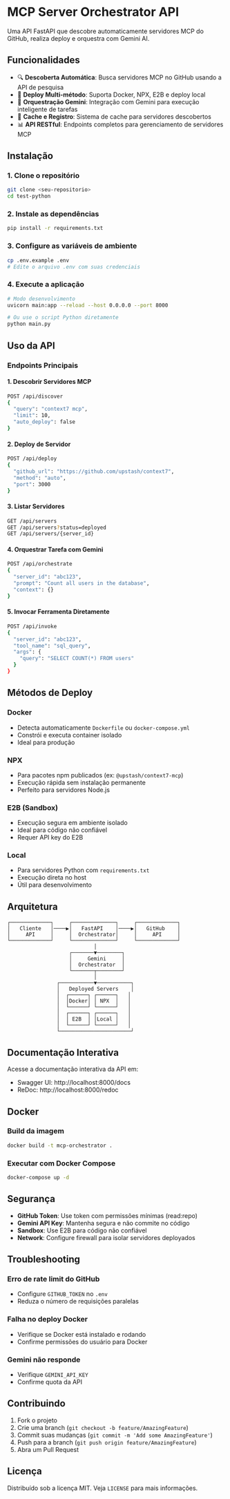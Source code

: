 # MCP Server Orchestrator API

Uma API FastAPI que descobre automaticamente servidores MCP do GitHub, realiza deploy e orquestra com Gemini AI.

## Funcionalidades

- 🔍 **Descoberta Automática**: Busca servidores MCP no GitHub usando a API de pesquisa
- 🚀 **Deploy Multi-método**: Suporta Docker, NPX, E2B e deploy local
- 🤖 **Orquestração Gemini**: Integração com Gemini para execução inteligente de tarefas
- 💾 **Cache e Registro**: Sistema de cache para servidores descobertos
- 📊 **API RESTful**: Endpoints completos para gerenciamento de servidores MCP

## Instalação

### 1. Clone o repositório

```bash
git clone <seu-repositorio>
cd test-python
```

### 2. Instale as dependências

```bash
pip install -r requirements.txt
```

### 3. Configure as variáveis de ambiente

```bash
cp .env.example .env
# Edite o arquivo .env com suas credenciais
```

### 4. Execute a aplicação

```bash
# Modo desenvolvimento
uvicorn main:app --reload --host 0.0.0.0 --port 8000

# Ou use o script Python diretamente
python main.py
```

## Uso da API

### Endpoints Principais

#### 1. Descobrir Servidores MCP

```bash
POST /api/discover
{
  "query": "context7 mcp",
  "limit": 10,
  "auto_deploy": false
}
```

#### 2. Deploy de Servidor

```bash
POST /api/deploy
{
  "github_url": "https://github.com/upstash/context7",
  "method": "auto",
  "port": 3000
}
```

#### 3. Listar Servidores

```bash
GET /api/servers
GET /api/servers?status=deployed
GET /api/servers/{server_id}
```

#### 4. Orquestrar Tarefa com Gemini

```bash
POST /api/orchestrate
{
  "server_id": "abc123",
  "prompt": "Count all users in the database",
  "context": {}
}
```

#### 5. Invocar Ferramenta Diretamente

```bash
POST /api/invoke
{
  "server_id": "abc123",
  "tool_name": "sql_query",
  "args": {
    "query": "SELECT COUNT(*) FROM users"
  }
}
```

## Métodos de Deploy

### Docker
- Detecta automaticamente `Dockerfile` ou `docker-compose.yml`
- Constrói e executa container isolado
- Ideal para produção

### NPX
- Para pacotes npm publicados (ex: `@upstash/context7-mcp`)
- Execução rápida sem instalação permanente
- Perfeito para servidores Node.js

### E2B (Sandbox)
- Execução segura em ambiente isolado
- Ideal para código não confiável
- Requer API key do E2B

### Local
- Para servidores Python com `requirements.txt`
- Execução direta no host
- Útil para desenvolvimento

## Arquitetura

```
┌─────────────┐     ┌──────────────┐     ┌─────────────┐
│   Cliente   │────▶│   FastAPI    │────▶│   GitHub    │
│     API     │     │  Orchestrator│     │     API     │
└─────────────┘     └──────────────┘     └─────────────┘
                            │
                    ┌───────▼────────┐
                    │     Gemini     │
                    │  Orchestrator  │
                    └───────┬────────┘
                            │
                ┌───────────▼───────────┐
                │   Deployed Servers    │
                │  ┌──────┐ ┌──────┐   │
                │  │Docker│ │ NPX  │   │
                │  └──────┘ └──────┘   │
                │  ┌──────┐ ┌──────┐   │
                │  │ E2B  │ │Local │   │
                │  └──────┘ └──────┘   │
                └───────────────────────┘
```

## Documentação Interativa

Acesse a documentação interativa da API em:
- Swagger UI: http://localhost:8000/docs
- ReDoc: http://localhost:8000/redoc

## Docker

### Build da imagem

```bash
docker build -t mcp-orchestrator .
```

### Executar com Docker Compose

```bash
docker-compose up -d
```

## Segurança

- **GitHub Token**: Use token com permissões mínimas (read:repo)
- **Gemini API Key**: Mantenha segura e não commite no código
- **Sandbox**: Use E2B para código não confiável
- **Network**: Configure firewall para isolar servidores deployados

## Troubleshooting

### Erro de rate limit do GitHub
- Configure `GITHUB_TOKEN` no `.env`
- Reduza o número de requisições paralelas

### Falha no deploy Docker
- Verifique se Docker está instalado e rodando
- Confirme permissões do usuário para Docker

### Gemini não responde
- Verifique `GEMINI_API_KEY`
- Confirme quota da API

## Contribuindo

1. Fork o projeto
2. Crie uma branch (`git checkout -b feature/AmazingFeature`)
3. Commit suas mudanças (`git commit -m 'Add some AmazingFeature'`)
4. Push para a branch (`git push origin feature/AmazingFeature`)
5. Abra um Pull Request

## Licença

Distribuído sob a licença MIT. Veja `LICENSE` para mais informações.
